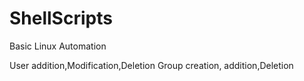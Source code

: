 # ShellScripts
Basic Linux Automation

User addition,Modification,Deletion
Group creation, addition,Deletion
